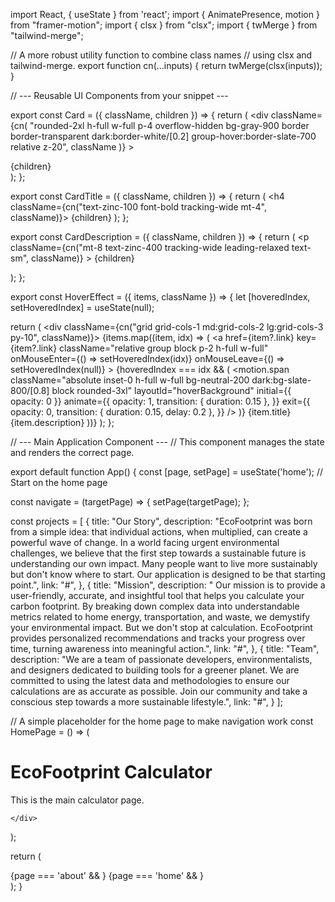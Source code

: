 import React, { useState } from 'react';
import { AnimatePresence, motion } from "framer-motion";
import { clsx } from "clsx";
import { twMerge } from "tailwind-merge";

// A more robust utility function to combine class names
// using clsx and tailwind-merge.
export function cn(...inputs) {
  return twMerge(clsx(inputs));
}

// --- Reusable UI Components from your snippet ---

export const Card = ({ className, children }) => {
  return (
    <div
      className={cn(
        "rounded-2xl h-full w-full p-4 overflow-hidden bg-gray-900 border border-transparent dark:border-white/[0.2] group-hover:border-slate-700 relative z-20",
        className
      )}
    >
      <div className="relative z-50">
        <div className="p-4">{children}</div>
      </div>
    </div>
  );
};

export const CardTitle = ({ className, children }) => {
  return (
    <h4 className={cn("text-zinc-100 font-bold tracking-wide mt-4", className)}>
      {children}
    </h4>
  );
};

export const CardDescription = ({ className, children }) => {
  return (
    <p
      className={cn("mt-8 text-zinc-400 tracking-wide leading-relaxed text-sm", className)}
    >
      {children}
    </p>
  );
};

export const HoverEffect = ({ items, className }) => {
  let [hoveredIndex, setHoveredIndex] = useState(null);

  return (
    <div className={cn("grid grid-cols-1 md:grid-cols-2 lg:grid-cols-3 py-10", className)}>
      {items.map((item, idx) => (
        <a
          href={item?.link}
          key={item?.link}
          className="relative group block p-2 h-full w-full"
          onMouseEnter={() => setHoveredIndex(idx)}
          onMouseLeave={() => setHoveredIndex(null)}
        >
          <AnimatePresence>
            {hoveredIndex === idx && (
              <motion.span
                className="absolute inset-0 h-full w-full bg-neutral-200 dark:bg-slate-800/[0.8] block rounded-3xl"
                layoutId="hoverBackground"
                initial={{ opacity: 0 }}
                animate={{
                  opacity: 1,
                  transition: { duration: 0.15 },
                }}
                exit={{
                  opacity: 0,
                  transition: { duration: 0.15, delay: 0.2 },
                }}
              />
            )}
          </AnimatePresence>
          <Card>
            <CardTitle>{item.title}</CardTitle>
            <CardDescription>{item.description}</CardDescription>
          </Card>
        </a>
      ))}
    </div>
  );
};




// --- Main Application Component ---
// This component manages the state and renders the correct page.

export default function App() {
  const [page, setPage] = useState('home'); // Start on the home page

  const navigate = (targetPage) => {
    setPage(targetPage);
  };

  const projects = [
    {
      title: "Our Story",
      description: "EcoFootprint was born from a simple idea: that individual actions, when multiplied, can create a powerful wave of change. In a world facing urgent environmental challenges, we believe that the first step towards a sustainable future is understanding our own impact. Many people want to live more sustainably but don't know where to start. Our application is designed to be that starting point.",
      link: "#",
    },
    {
      title: "Mission",
      description: " Our mission is to provide a user-friendly, accurate, and insightful tool that helps you calculate your carbon footprint. By breaking down complex data into understandable metrics related to home energy, transportation, and waste, we demystify your environmental impact. But we don't stop at calculation. EcoFootprint provides personalized recommendations and tracks your progress over time, turning awareness into meaningful action.",
      link: "#",
    },
    {
      title: "Team",
      description: "We are a team of passionate developers, environmentalists, and designers dedicated to building tools for a greener planet. We are committed to using the latest data and methodologies to ensure our calculations are as accurate as possible. Join our community and take a conscious step towards a more sustainable lifestyle.",
      link: "#",
    }
  ];

  // A simple placeholder for the home page to make navigation work
  const HomePage = () => (
    <div className="flex flex-col items-center justify-center min-h-screen bg-gray-900 text-white p-8">
        <div className="max-w-5xl mx-auto px-8">
            <h1 className="text-5xl font-bold mb-4 text-center">EcoFootprint Calculator</h1>
            <p className="text-xl text-gray-400 mb-8 text-center">This is the main calculator page.</p>
            <HoverEffect items={projects} />
        </div>
        
    </div>
  );

  return (
    <main className="bg-gray-900">
      {page === 'about' && <About onNavigate={navigate} />}
      {page === 'home' && <HomePage />}
    </main>
  );
}

